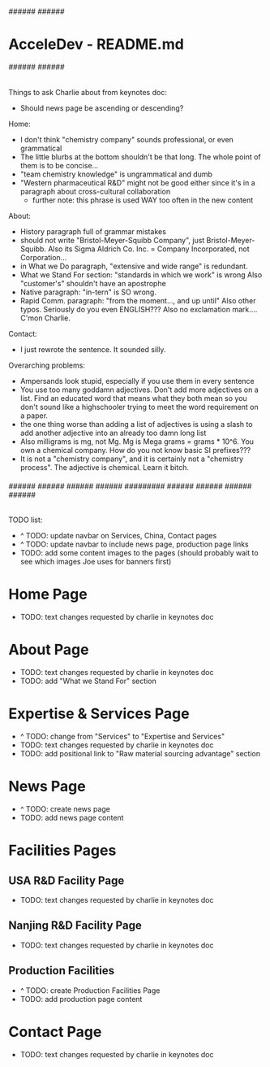 ###### ###### ###### ######
#  AcceleDev - README.md  #
###### ###### ###### ######

Things to ask Charlie about from keynotes doc:
- Should news page be ascending or descending?

Home:
- I don't think "chemistry company" sounds professional, or even grammatical
- The little blurbs at the bottom shouldn't be that long. The whole point
  of them is to be concise...
- "team chemistry knowledge" is ungrammatical and dumb
- "Western pharmaceutical R&D" might not be good either since it's in a 
  paragraph about cross-cultural collaboration
    - further note: this phrase is used WAY too often in the new content

About:
- History paragraph full of grammar mistakes
- should not write "Bristol-Meyer-Squibb Company", just Bristol-Meyer-Squibb.
  Also its Sigma Aldrich Co. Inc. =  Company Incorporated, not Corporation...
- in What we Do paragraph, "extensive and wide range" is redundant.
- What we Stand For section: "standards in which we work" is wrong
  Also "customer's" shouldn't have an apostrophe
- Native paragraph: "in-tern" is SO wrong.
- Rapid Comm. paragraph: "from the moment..., and up until" Also other typos.
  Seriously do you even ENGLISH??? Also no exclamation mark.... C'mon Charlie.

Contact:
- I just rewrote the sentence. It sounded silly.

Overarching problems:
- Ampersands look stupid, especially if you use them in every sentence
- You use too many goddamn adjectives. Don't add more adjectives on a list. 
  Find an educated word that means what they both mean so you don't sound
  like a highschooler trying to meet the word requirement on a paper.
- the one thing worse than adding a list of adjectives is using a
  slash to add another adjective into an already too damn long list
- Also milligrams is mg, not Mg. Mg is Mega grams = grams * 10^6. You
  own a chemical company. How do you not know basic SI prefixes???
- It is not a "chemistry company", and it is certainly not a
  "chemistry process". The adjective is chemical. Learn it bitch.


###### ###### ###### ###### ###### ######### ###### ###### ###### ###### ###### 

TODO list:
+ ^ TODO: update navbar on Services, China, Contact pages
+ ^ TODO: update navbar to include news page, production page links
+ TODO: add some content images to the pages (should probably wait to
        see which images Joe uses for banners first)


# Home Page ###################################################################
+ TODO: text changes requested by charlie in keynotes doc


# About Page ##################################################################
+ TODO: text changes requested by charlie in keynotes doc
+ TODO: add "What we Stand For" section


# Expertise & Services Page ###################################################
+ ^ TODO: change from "Services" to "Expertise and Services"
+ TODO: text changes requested by charlie in keynotes doc
+ TODO: add positional link to "Raw material sourcing advantage" section


# News Page ###################################################################
+ ^ TODO: create news page
+ TODO: add news page content


# Facilities Pages ############################################################
##  USA R&D Facility Page
+ TODO: text changes requested by charlie in keynotes doc

##  Nanjing R&D Facility Page
+ TODO: text changes requested by charlie in keynotes doc

##  Production Facilities
+ ^ TODO: create Production Facilities Page
+ TODO: add production page content


# Contact Page ################################################################
+ TODO: text changes requested by charlie in keynotes doc
